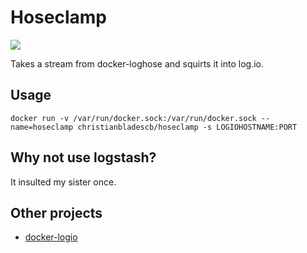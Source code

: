 # Hoseclamp
[![](https://badge.imagelayers.io/christianbladescb/hoseclamp:latest.svg)](https://imagelayers.io/?images=christianbladescb/hoseclamp:latest 'Get your own badge on imagelayers.io')

Takes a stream from docker-loghose and squirts it into log.io.

## Usage

`docker run -v /var/run/docker.sock:/var/run/docker.sock --name=hoseclamp christianbladescb/hoseclamp -s LOGIOHOSTNAME:PORT`

## Why not use logstash?

It insulted my sister once.

## Other projects

* [docker-logio](https://github.com/gerchardon/docker-logio)
